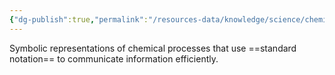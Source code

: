 ```yaml
---
{"dg-publish":true,"permalink":"/resources-data/knowledge/science/chemistry/chemical-equations/"}
---
```


Symbolic representations of chemical processes that use ==standard notation== to communicate information efficiently.